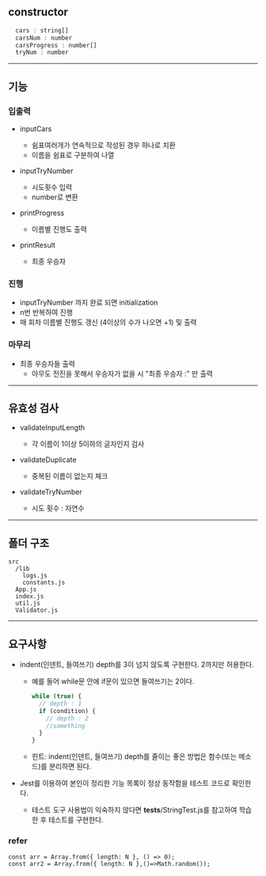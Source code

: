 ## constructor

```js
  cars : string[]
  carsNum : number
  carsProgress : number[]
  tryNum : number
```

<hr>

## 기능

### 입출력

- inputCars

  - 쉼표여러개가 연속적으로 작성된 경우 하나로 치환
  - 이름을 쉼표로 구분하여 나열

- inputTryNumber

  - 시도횟수 입력
  - number로 변환

- printProgress

  - 이름별 진행도 출력

- printResult

  - 최종 우승자

### 진행

- inputTryNumber 까지 완료 되면 initialization
- n번 반복하여 진행
- 매 회차 이름별 진행도 갱신 (4이상의 수가 나오면 +1) 및 출력

### 마무리

- 최종 우승자들 출력
  - 아무도 전진을 못해서 우승자가 없을 시 "최종 우승자 :" 만 출력

<hr>

## 유효성 검사

- validateInputLength

  - 각 이름이 1이상 5이하의 글자인지 검사

- validateDuplicate

  - 중복된 이름이 없는지 체크

- validateTryNumber
  - 시도 횟수 : 자연수

<hr>

## 폴더 구조

```
src
  /lib
    logs.js
    constants.js
  App.js
  index.js
  util.js
  Validator.js
```

<hr>

## 요구사항

- indent(인덴트, 들여쓰기) depth를 3이 넘지 않도록 구현한다. 2까지만 허용한다.

  - 예를 들어 while문 안에 if문이 있으면 들여쓰기는 2이다.

    ```js
    while (true) {
      // depth : 1
      if (condition) {
        // depth : 2
        //something
      }
    }
    ```

  - 힌트: indent(인덴트, 들여쓰기) depth를 줄이는 좋은 방법은 함수(또는 메소드)를 분리하면 된다.

- Jest를 이용하여 본인이 정리한 기능 목록이 정상 동작함을 테스트 코드로 확인한다.
  - 테스트 도구 사용법이 익숙하지 않다면 **tests**/StringTest.js를 참고하여 학습한 후 테스트를 구현한다.

### refer

```
const arr = Array.from({ length: N }, () => 0);
const arr2 = Array.from({ length: N },()=>Math.random());
```
